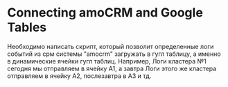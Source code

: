# Connecting amoCRM and Google Tables
Необходимо написать скрипт, который позволит определенные логи событий из срм системы "amocrm" загружать
в гугл таблицу, а именно в динамические ячейки гугл таблиц. Например, Логи кластера №1 сегодня мы отправляем
в ячейку A1, а завтра Логи этого же кластера отправляем в ячейку A2, послезавтра в A3 и тд.
